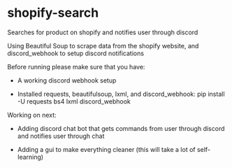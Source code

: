# shopify-search
Searches for product on shopify and notifies user through discord

Using Beautiful Soup to scrape data from the shopify website, and discord_webhook to setup discord notifications

Before running please make sure that you have:

  - A working discord webhook setup
  
  - Installed requests, beautifulsoup, lxml, and discord_webhook: pip install -U requests bs4 lxml discord_webhook
  
Working on next:
  
  - Adding discord chat bot that gets commands from user through discord and notifies user through chat
  
  - Adding a gui to make everything cleaner (this will take a lot of self-learning)
  
  
